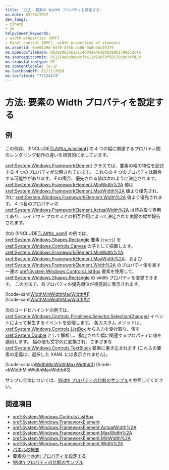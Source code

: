 ```yaml
---
title: '方法: 要素の Width プロパティを設定する'
ms.date: 03/30/2017
dev_langs:
- csharp
- vb
helpviewer_keywords:
- width properties [WPF]
- Panel control [WPF], width properties of elements
ms.assetid: 6ee04a9d-63f0-4f5b-a406-0a8cd4c35729
ms.openlocfilehash: 682929625612114d042e4619d8388617988b3c48
ms.sourcegitcommit: 011314e0c8eb4cf4a11d92078f58176c8c3efd2d
ms.translationtype: HT
ms.contentlocale: ja-JP
ms.lasthandoff: 02/11/2020
ms.locfileid: "77124274"
---
```

# <a name="how-to-set-the-width-properties-of-an-element"></a>方法: 要素の Width プロパティを設定する
## <a name="example"></a>例  
 この例は、[!INCLUDE[TLA#tla_winclient](../../../../includes/tlasharptla-winclient-md.md)] の 4 つの幅に関連するプロパティ間のレンダリング動作の違いを視覚的に示しています。  
  
 <xref:System.Windows.FrameworkElement> クラスでは、要素の幅の特性を記述する 4 つのプロパティが公開されています。 これらの 4 つのプロパティは競合する可能性があります。その場合、優先される値は次のように決定されます。<xref:System.Windows.FrameworkElement.MinWidth%2A> 値は <xref:System.Windows.FrameworkElement.MaxWidth%2A> 値より優先され、次に <xref:System.Windows.FrameworkElement.Width%2A> 値より優先されます。 4 つ目のプロパティの <xref:System.Windows.FrameworkElement.ActualWidth%2A> は読み取り専用であり、レイアウト プロセスとの相互作用によって決定された実際の幅が報告されます。  
  
 次の [!INCLUDE[TLA#tla_xaml](../../../../includes/tlasharptla-xaml-md.md)] の例では、<xref:System.Windows.Shapes.Rectangle> 要素 (`rect1`) を <xref:System.Windows.Controls.Canvas> の子として描画します。 <xref:System.Windows.FrameworkElement.MinWidth%2A>、<xref:System.Windows.FrameworkElement.MaxWidth%2A>、および <xref:System.Windows.FrameworkElement.Width%2A> のプロパティ値を表す一連の <xref:System.Windows.Controls.ListBox> 要素を使用して、<xref:System.Windows.Shapes.Rectangle> の width プロパティを変更できます。 この方法で、各プロパティの優先順位が視覚的に表示されます。  
  
 [!code-xaml[WidthMinWidthMaxWidth#1](~/samples/snippets/csharp/VS_Snippets_Wpf/WidthMinWidthMaxWidth/CSharp/Window1.xaml#1)]  
[!code-xaml[WidthMinWidthMaxWidth#2](~/samples/snippets/csharp/VS_Snippets_Wpf/WidthMinWidthMaxWidth/CSharp/Window1.xaml#2)]  
  
 次のコードビハインドの例では、<xref:System.Windows.Controls.Primitives.Selector.SelectionChanged> イベントによって発生するイベントを処理します。 各カスタム メソッドは、<xref:System.Windows.Controls.ListBox> から入力を受け取り、値を <xref:System.Double> として解析し、指定された幅に関連するプロパティに値を適用します。 幅の値も文字列に変換され、さまざまな <xref:System.Windows.Controls.TextBlock> 要素に書き込まれます (これらの要素の定義は、選択した XAML には表示されません)。  
  
 [!code-csharp[WidthMinWidthMaxWidth#3](~/samples/snippets/csharp/VS_Snippets_Wpf/WidthMinWidthMaxWidth/CSharp/Window1.xaml.cs#3)]
 [!code-vb[WidthMinWidthMaxWidth#3](~/samples/snippets/visualbasic/VS_Snippets_Wpf/WidthMinWidthMaxWidth/VisualBasic/Window1.xaml.vb#3)]  
  
 サンプル全体については、[Width プロパティの比較のサンプル](https://github.com/Microsoft/WPF-Samples/tree/master/Elements/WidthProperties)を参照してください。  
  
## <a name="see-also"></a>関連項目

- <xref:System.Windows.Controls.ListBox>
- <xref:System.Windows.FrameworkElement>
- <xref:System.Windows.FrameworkElement.ActualWidth%2A>
- <xref:System.Windows.FrameworkElement.MaxWidth%2A>
- <xref:System.Windows.FrameworkElement.MinWidth%2A>
- <xref:System.Windows.FrameworkElement.Width%2A>
- [パネルの概要](panels-overview.md)
- [要素の Height プロパティを設定する](how-to-set-the-height-properties-of-an-element.md)
- [Width プロパティの比較のサンプル](https://github.com/Microsoft/WPF-Samples/tree/master/Elements/WidthProperties)
